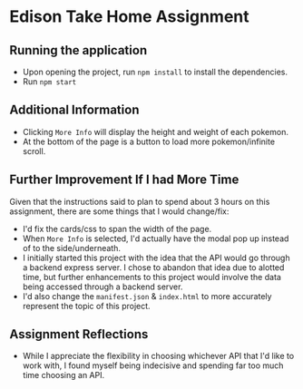 # Edison Take Home Assignment

## Running the application
- Upon opening the project, run `npm install` to install the dependencies.
- Run `npm start` 

## Additional Information
- Clicking `More Info` will display the height and weight of each pokemon.
- At the bottom of the page is a button to load more pokemon/infinite scroll.

## Further Improvement If I had More Time
Given that the instructions said to plan to spend about 3 hours on this assignment,
there are some things that I would change/fix:
- I'd fix the cards/css to span the width of the page.
- When `More Info` is selected, I'd actually have the modal pop up instead 
    of to the side/underneath.
- I initially started this project with the idea that the API would go through a backend
    express server. I chose to abandon that idea due to alotted time, but further enhancements
    to this project would involve the data being accessed through a backend server.
- I'd also change the `manifest.json` & `index.html` to more accurately represent the topic
    of this project.

## Assignment Reflections
- While I appreciate the flexibility in choosing whichever API that I'd like to work with,
    I found myself being indecisive and spending far too much time choosing an API.
